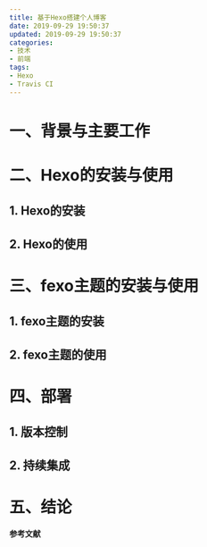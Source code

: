 ```yaml
---
title: 基于Hexo搭建个人博客
date: 2019-09-29 19:50:37
updated: 2019-09-29 19:50:37
categories:
- 技术
- 前端
tags:
- Hexo
- Travis CI
---
```


# 一、背景与主要工作

# 二、Hexo的安装与使用

## 1. Hexo的安装

## 2. Hexo的使用

# 三、fexo主题的安装与使用

## 1. fexo主题的安装

## 2. fexo主题的使用

# 四、部署

## 1. 版本控制

## 2. 持续集成

# 五、结论

**参考文献**